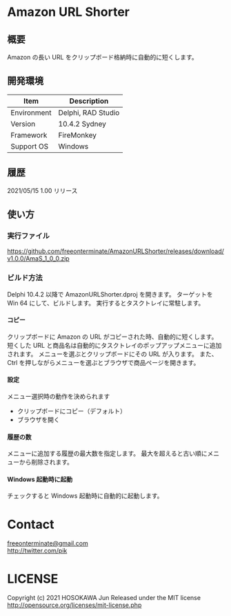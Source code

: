 ﻿# Amazon URL Shorter

## 概要

Amazon の長い URL をクリップボード格納時に自動的に短くします。

## 開発環境

| Item        | Description         |
|-------------|---------------------|
| Environment | Delphi, RAD Studio  |
| Version     | 10.4.2 Sydney       |
| Framework   | FireMonkey          |
| Support OS  | Windows             |

## 履歴

2021/05/15  1.00 リリース

## 使い方

### 実行ファイル

https://github.com/freeonterminate/AmazonURLShorter/releases/download/v1.0.0/AmaS_1_0_0.zip

### ビルド方法

Delphi 10.4.2 以降で AmazonURLShorter.dproj を開きます。
ターゲットを Win 64 にして、ビルドします。
実行するとタスクトレイに常駐します。

#### コピー

クリップボードに Amazon の URL がコピーされた時、自動的に短くします。
短くした URL と商品名は自動的にタスクトレイのポップアップメニューに追加されます。
メニューを選ぶとクリップボードにその URL が入ります。
また、Ctrl を押しながらメニューを選ぶとブラウザで商品ページを開きます。

#### 設定

メニュー選択時の動作を決められます

* クリップボードにコピー（デフォルト）
* ブラウザを開く

#### 履歴の数

メニューに追加する履歴の最大数を指定します。
最大を超えると古い順にメニューから削除されます。

#### Windows 起動時に起動

チェックすると Windows 起動時に自動的に起動します。

# Contact
freeonterminate@gmail.com  
http://twitter.com/pik  
      
# LICENSE
Copyright (c) 2021 HOSOKAWA Jun
Released under the MIT license  
http://opensource.org/licenses/mit-license.php

